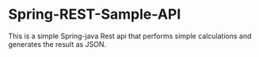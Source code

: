 # Spring-REST-Sample-API


This is a simple Spring-java Rest api that performs simple calculations and generates the result as JSON.
